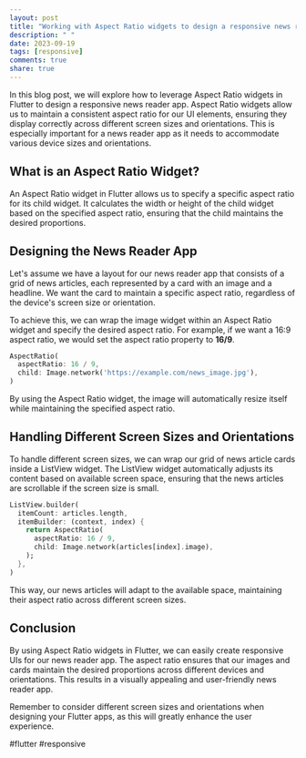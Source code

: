 ```yaml
---
layout: post
title: "Working with Aspect Ratio widgets to design a responsive news reader app in Flutter"
description: " "
date: 2023-09-19
tags: [responsive]
comments: true
share: true
---
```


In this blog post, we will explore how to leverage Aspect Ratio widgets in Flutter to design a responsive news reader app. Aspect Ratio widgets allow us to maintain a consistent aspect ratio for our UI elements, ensuring they display correctly across different screen sizes and orientations. This is especially important for a news reader app as it needs to accommodate various device sizes and orientations.

## What is an Aspect Ratio Widget?

An Aspect Ratio widget in Flutter allows us to specify a specific aspect ratio for its child widget. It calculates the width or height of the child widget based on the specified aspect ratio, ensuring that the child maintains the desired proportions.

## Designing the News Reader App

Let's assume we have a layout for our news reader app that consists of a grid of news articles, each represented by a card with an image and a headline. We want the card to maintain a specific aspect ratio, regardless of the device's screen size or orientation.

To achieve this, we can wrap the image widget within an Aspect Ratio widget and specify the desired aspect ratio. For example, if we want a 16:9 aspect ratio, we would set the aspect ratio property to **16/9**.

```dart
AspectRatio(
  aspectRatio: 16 / 9,
  child: Image.network('https://example.com/news_image.jpg'),
)
```

By using the Aspect Ratio widget, the image will automatically resize itself while maintaining the specified aspect ratio.

## Handling Different Screen Sizes and Orientations

To handle different screen sizes, we can wrap our grid of news article cards inside a ListView widget. The ListView widget automatically adjusts its content based on available screen space, ensuring that the news articles are scrollable if the screen size is small.

```dart
ListView.builder(
  itemCount: articles.length,
  itemBuilder: (context, index) {
    return AspectRatio(
      aspectRatio: 16 / 9,
      child: Image.network(articles[index].image),
    );
  },
)
```

This way, our news articles will adapt to the available space, maintaining their aspect ratio across different screen sizes.

## Conclusion

By using Aspect Ratio widgets in Flutter, we can easily create responsive UIs for our news reader app. The aspect ratio ensures that our images and cards maintain the desired proportions across different devices and orientations. This results in a visually appealing and user-friendly news reader app.

Remember to consider different screen sizes and orientations when designing your Flutter apps, as this will greatly enhance the user experience.

#flutter #responsive